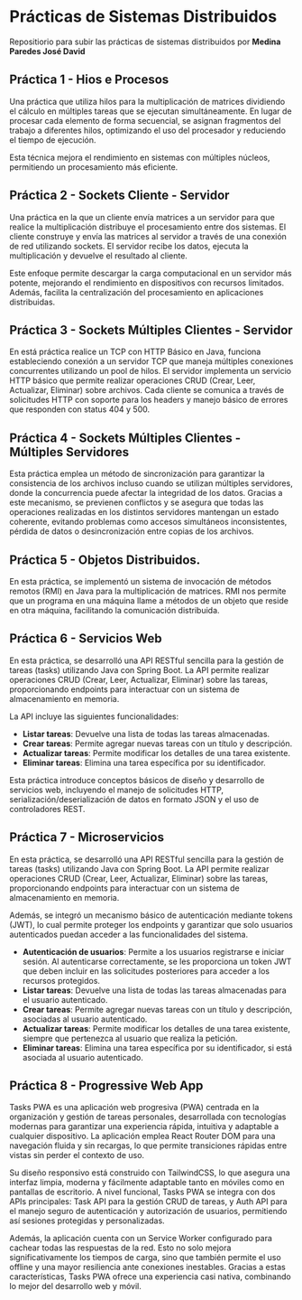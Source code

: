 # Prácticas de Sistemas Distribuidos
Repositiorio para subir las prácticas de sistemas distribuidos por **Medina Paredes José David**
## Práctica 1 - Hios e Procesos
Una práctica que utiliza hilos para la multiplicación de matrices dividiendo el cálculo en múltiples tareas que se ejecutan simultáneamente. En lugar de procesar cada elemento de forma secuencial, se asignan fragmentos del trabajo a diferentes hilos, optimizando el uso del procesador y reduciendo el tiempo de ejecución.

Esta técnica mejora el rendimiento en sistemas con múltiples núcleos, permitiendo un procesamiento más eficiente.
## Práctica 2 - Sockets Cliente - Servidor
Una práctica en la que un cliente envía matrices a un servidor para que realice la multiplicación distribuye el procesamiento entre dos sistemas. El cliente construye y envía las matrices al servidor a través de una conexión de red utilizando sockets. El servidor recibe los datos, ejecuta la multiplicación y devuelve el resultado al cliente.

Este enfoque permite descargar la carga computacional en un servidor más potente, mejorando el rendimiento en dispositivos con recursos limitados. Además, facilita la centralización del procesamiento en aplicaciones distribuidas.
## Práctica 3 - Sockets Múltiples Clientes - Servidor
En está práctica realice un TCP con HTTP Básico en Java, funciona estableciendo conexión a un servidor TCP que maneja múltiples conexiones concurrentes utilizando un pool de hilos. El servidor implementa un servicio HTTP básico que permite realizar operaciones CRUD (Crear, Leer, Actualizar, Eliminar) sobre archivos. Cada cliente se comunica a través de solicitudes HTTP con soporte para los headers y manejo básico de errores que responden con status 404 y 500.
## Práctica 4 - Sockets Múltiples Clientes - Múltiples Servidores
Esta práctica emplea un método de sincronización para garantizar la consistencia de los archivos incluso cuando se utilizan múltiples servidores, donde la concurrencia puede afectar la integridad de los datos. Gracias a este mecanismo, se previenen conflictos y se asegura que todas las operaciones realizadas en los distintos servidores mantengan un estado coherente, evitando problemas como accesos simultáneos inconsistentes, pérdida de datos o desincronización entre copias de los archivos.
## Práctica 5 - Objetos Distribuidos.
En esta práctica, se implementó un sistema de invocación de métodos remotos (RMI) en Java para la multiplicación de matrices. RMI nos permite que un programa en una máquina llame a métodos de un objeto que reside en otra máquina, facilitando la comunicación distribuida.
## Práctica 6 - Servicios Web
En esta práctica, se desarrolló una API RESTful sencilla para la gestión de tareas (tasks) utilizando Java con Spring Boot. La API permite realizar operaciones CRUD (Crear, Leer, Actualizar, Eliminar) sobre las tareas, proporcionando endpoints para interactuar con un sistema de almacenamiento en memoria.

La API incluye las siguientes funcionalidades:
- **Listar tareas**: Devuelve una lista de todas las tareas almacenadas.
- **Crear tareas**: Permite agregar nuevas tareas con un título y descripción.
- **Actualizar tareas**: Permite modificar los detalles de una tarea existente.
- **Eliminar tareas**: Elimina una tarea específica por su identificador.

Esta práctica introduce conceptos básicos de diseño y desarrollo de servicios web, incluyendo el manejo de solicitudes HTTP, serialización/deserialización de datos en formato JSON y el uso de controladores REST.

## Práctica 7 - Microservicios

En esta práctica, se desarrolló una API RESTful sencilla para la gestión de tareas (tasks) utilizando Java con Spring Boot. La API permite realizar operaciones CRUD (Crear, Leer, Actualizar, Eliminar) sobre las tareas, proporcionando endpoints para interactuar con un sistema de almacenamiento en memoria.

Además, se integró un mecanismo básico de autenticación mediante tokens (JWT), lo cual permite proteger los endpoints y garantizar que solo usuarios autenticados puedan acceder a las funcionalidades del sistema.

- **Autenticación de usuarios**: Permite a los usuarios registrarse e iniciar sesión. Al autenticarse correctamente, se les proporciona un token JWT que deben incluir en las solicitudes posteriores para acceder a los recursos protegidos.
- **Listar tareas**: Devuelve una lista de todas las tareas almacenadas para el usuario autenticado.
- **Crear tareas**: Permite agregar nuevas tareas con un título y descripción, asociadas al usuario autenticado.
- **Actualizar tareas**: Permite modificar los detalles de una tarea existente, siempre que pertenezca al usuario que realiza la petición.
- **Eliminar tareas**: Elimina una tarea específica por su identificador, si está asociada al usuario autenticado.

## Práctica 8 - Progressive Web App

Tasks PWA es una aplicación web progresiva (PWA) centrada en la organización y gestión de tareas personales, desarrollada con tecnologías modernas para garantizar una experiencia rápida, intuitiva y adaptable a cualquier dispositivo. La aplicación emplea React Router DOM para una navegación fluida y sin recargas, lo que permite transiciones rápidas entre vistas sin perder el contexto de uso.

Su diseño responsivo está construido con TailwindCSS, lo que asegura una interfaz limpia, moderna y fácilmente adaptable tanto en móviles como en pantallas de escritorio. A nivel funcional, Tasks PWA se integra con dos APIs principales: Task API para la gestión CRUD de tareas, y Auth API para el manejo seguro de autenticación y autorización de usuarios, permitiendo así sesiones protegidas y personalizadas.

Además, la aplicación cuenta con un Service Worker configurado para cachear todas las respuestas de la red. Esto no solo mejora significativamente los tiempos de carga, sino que también permite el uso offline y una mayor resiliencia ante conexiones inestables. Gracias a estas características, Tasks PWA ofrece una experiencia casi nativa, combinando lo mejor del desarrollo web y móvil.